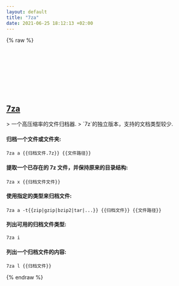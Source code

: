 ```yaml
---
layout: default
title: "7za"
date: 2021-06-25 18:12:13 +02:00
---
```

{% raw %}
<h2 id="7za">
  <a href="/zh/common/7za.html">7za</a> <a href="#7za"><svg class="icon">
    <use href="/assets/images/unicode_sprite.svg#link" />
  </svg></a>
</h2>
> 一个高压缩率的文件归档器.
> `7z`的独立版本，支持的文档类型较少.

#### 归档一个文件或文件夹:
```shell
7za a {{归档文件.7z}} {{文件路径}}
```
#### 提取一个已存在的 7z 文件，并保持原来的目录结构:
```shell
7za x {{归档文件文件}}
```
#### 使用指定的类型来归档文件:
```shell
7za a -t{{zip|gzip|bzip2|tar|...}} {{归档文件}} {{文件路径}}
```
#### 列出可用的归档文件类型:
```shell
7za i
```
#### 列出一个归档文件的内容:
```shell
7za l {{归档文件}}
```
{% endraw %}
